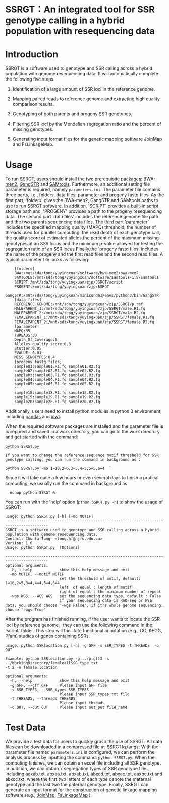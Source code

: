# **SSRGT**：An integrated tool for SSR **genotype calling** **in a hybrid population with resequencing data**
# Introduction
SSRGT is a software used to genotype and SSR calling across a hybrid population with genome resequencing data. It will automatically complete the following five steps.

1. Identification of a large amount of SSR loci in the reference genome.

2. Mapping paired reads to reference genome and extracting high quality comparison results.

3. Genotyping of both parents and progeny SSR genotypes.

4. Filtering SSR loci by the Mendelian segregation ratio and the percent of missing genotypes.

5. Generating input format files for the genetic mapping software JoinMap and FsLinkageMap.

# Usage
To run SSRGT, users should install the two prerequisite packages: [BWA-men2](https://github.com/bwa-mem2/bwa-mem2), [GangSTR](https://github.com/gymreklab/GangSTR)  and [SAMtools](http://samtools.sourceforge.net/).  Furthermore, an additional setting file parameter is required, namely `parameters.ini`. The parameter file contains three parts, i.e., folders, data files, parameter and progeny fastq files. As the first part, 'folders' gives the BWA-men2, GangSTR and SAMtools paths to use to run SSRGT software. In addition, 'SCRIPT' provides a built-in script storage path and, 'PROGENY' provides a path to the progeny resequencing data. The second part 'data files' includes the reference genome file path and the two parents sequencing data files. The third part 'parameter' includes the specified mapping quality (MAPQ) threshold, the number of threads used for parallel computing, the read depth of each genotype call, the quality score of estimated alleles.the percent of the maximum missing genotypes at an SSR locus and the minimum p-value allowed for testing the segregation ratio of an SSR locus.Finally,the 'progeny fastq files' includes the name of the progeny and the first read files and the second read files.  A typical parameter file looks as following:

        [folders]  
    	BWA:/mnt/sda/tong/yuyingxuan/software/bwa-mem2/bwa-mem2
    	SAMTOOLS:/mnt/sda/tong/yuyingxuan/software/samtools-1.9/samtools
    	SCRIPT:/mnt/sda/tong/yuyingxuan/zjp/SSRGT/script
    	PROGENY:/mnt/sda/tong/yuyingxuan/zjp/SSRGT
        GangSTR:/mnt/sda/tong/yuyingxuan/miniconda3/envs/python3/bin/GangSTR
        [data files]  
    	REFERENCE_GENOME:/mnt/sda/tong/yuyingxuan/zjp/SSRGT/p.ref
    	MALEPARENT_1:/mnt/sda/tong/yuyingxuan/zjp/SSRGT/male.R1.fq
    	MALEPARENT_2:/mnt/sda/tong/yuyingxuan/zjp/SSRGT/male.R2.fq
    	FEMALEPARENT_1:/mnt/sda/tong/yuyingxuan/zjp/SSRGT/female.R1.fq
    	FEMALEPARENT_2:/mnt/sda/tong/yuyingxuan/zjp/SSRGT/female.R2.fq
        [parameter]  
        MAPQ:35
        THREADS:30
        Depth_Of_Coverage:5
        Alleles quality score:0.8
        Stutter:0.05
        PVALUE: 0.01
        MISS_GENOTYPES:0.4
        [progeny fastq files]
        sample01:sample01.R1.fq sample01.R2.fq
        sample02:sample02.R1.fq sample02.R2.fq
        sample03:sample03.R1.fq sample03.R2.fq
        sample04:sample04.R1.fq sample04.R2.fq
        sample05:sample05.R1.fq sample05.R2.fq
        '''
        sample18:sample18.R1.fq sample18.R2.fq
        sample19:sample19.R1.fq sample19.R2.fq
        sample20:sample20.R1.fq sample20.R2.fq
 

Additionally, users need to install python modules in python 3 environment, including [pandas](https://github.com/pandas-dev/pandas) and [xlwt](https://github.com/python-excel/xlwt).

  When the required software packages are installed and the parameter file is parepared and saved in a work directory, you can go to the work directory and get started with the command:  
 ```
 python SSRGT.py
 
 If you want to change the reference sequence motif threshold for SSR genotype calling, you can run the command in background as :
  
 python SSRGT.py -mo 1=10,2=6,3=5,4=5,5=5,6=4  `
 ```

 Since it will take quite a few hours or even several days to finish a pratical computing, we usually run the command in background as  
```
  nohup python SSRGT &
```


  You can run with the 'help' option (`pthon SSRGT.py -h`) to show the usage of SSRGT:

    usage: python SSRGT.py [-h] [-mo MOTIF]
     ----------------------------------------------------------------------------------------
    SSRGT is a software used to genotype and SSR calling across a hybrid population with genome resequencing data.
    Contact: Chunfa Tong  <tongchf@njfu.edu.cn>
    Version: 1.0
    Usage: python SSRGT.py  [Options]
    
    -----------------------------------------------------------------------------------------
    optional arguments:
      -h, --help            show this help message and exit
      -mo MOTIF, --motif MOTIF
                            set the threshold of motif, default: 1=10,2=5,3=4,4=4,5=4,6=4
                            left  of equal : length of motif
                            right of equal : the minimum number of repeat
      -wgs WGS, --WGS WGS   set the sequencing data type, default : False
                            If your sequencing data is RAD-seq or WES data, you should choose '-wgs False', if it's whole genome sequencing, choose '-wgs True'

After the program has finished running, if the user wants to locate the SSR loci by reference genome，they can use the following command  in the 'script' folder. This step will facilitate functional annotation (e.g., GO, KEGG, Pfam) studies of genes containing SSRs.

```
usage: python SSRlocation.py [-h] -g GFF -s SSR_TYPES -t THREADS  -o OUT

Example: python SSRlocation.py -g ../p.gff3 -s ../WorkingDirectory/femaleallSSR_type.txt 
-t 2 -o female.location

optional arguments:
  -h, --help            show this help message and exit
  -g GFF, --gff GFF     Please input GFF file
  -s SSR_TYPES, --SSR_types SSR_TYPES
                        Please input SSR_types.txt file
  -t THREADS, --threads THREADS
                        Please input threads
  -o OUT, --out OUT     Please input out_put file_name

```

# Test Data

We provide a test data for users to quickly grasp the use of SSRGT. All data files can be downloaded in a compressed file as SSRGTfq.tar.gz. With the parameter file named `parameters.ini` is configured, we can perform the analysis process by inputting the command: `python SSRGT.py`. When the computing finishes, we can obtain an excel file including all SSR genotype.  In addition, we can obtain 7 segregation types of SSR genotype files, including aaxab.txt,  abxaa.txt, abxab.txt, abxcd.txt, abxac.txt,  aaxbc.txt,and abxcc.txt, where the first two letters of each type denote the maternal genotype and the last two the paternal genotype. Finally, SSRGT can generate an input format for the construction of genetic linkage mapping software.(e.g., [JoinMap](https://www.kyazma.nl/index.php/JoinMap/), [FsLinkageMap](https://link.springer.com/article/10.1007/s11295-010-0281-2) ). 






